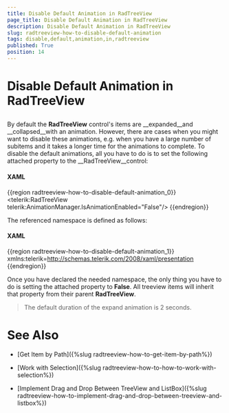 ```yaml
---
title: Disable Default Animation in RadTreeView
page_title: Disable Default Animation in RadTreeView
description: Disable Default Animation in RadTreeView
slug: radtreeview-how-to-disable-default-animation
tags: disable,default,animation,in,radtreeview
published: True
position: 14
---
```


# Disable Default Animation in RadTreeView



## 

By default the __RadTreeView__ control's items are __expanded__and __collapsed__with an animation. However, there are cases when you might want to disable these animations, e.g. when you have a large number of subitems and it takes a longer time for the animations to complete. To disable the default animations, all you have to do is to set the following attached property to the __RadTreeView__control:  

#### __XAML__

{{region radtreeview-how-to-disable-default-animation_0}}
	<telerik:RadTreeView telerik:AnimationManager.IsAnimationEnabled="False"/>
	{{endregion}}



The referenced namespace is defined as follows: 

#### __XAML__

{{region radtreeview-how-to-disable-default-animation_1}}
	xmlns:telerik=http://schemas.telerik.com/2008/xaml/presentation
	{{endregion}}



Once you have declared the needed namespace, the only thing you have to do is setting the attached property to __False__. All treeview items will inherit that property from their parent __RadTreeView__.

>The default duration of the expand animation is 2 seconds.

# See Also

 * [Get Item by Path]({%slug radtreeview-how-to-get-item-by-path%})

 * [Work with Selection]({%slug radtreeview-how-to-how-to-work-with-selection%})

 * [Implement Drag and Drop Between TreeView and ListBox]({%slug radtreeview-how-to-implement-drag-and-drop-between-treeview-and-listbox%})
